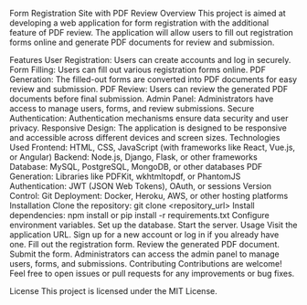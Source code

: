 Form Registration Site with PDF Review
Overview
This project is aimed at developing a web application for form registration with the additional feature of PDF review. The application will allow users to fill out registration forms online and generate PDF documents for review and submission.

Features
User Registration: Users can create accounts and log in securely.
Form Filling: Users can fill out various registration forms online.
PDF Generation: The filled-out forms are converted into PDF documents for easy review and submission.
PDF Review: Users can review the generated PDF documents before final submission.
Admin Panel: Administrators have access to manage users, forms, and review submissions.
Secure Authentication: Authentication mechanisms ensure data security and user privacy.
Responsive Design: The application is designed to be responsive and accessible across different devices and screen sizes.
Technologies Used
Frontend: HTML, CSS, JavaScript (with frameworks like React, Vue.js, or Angular)
Backend: Node.js, Django, Flask, or other frameworks
Database: MySQL, PostgreSQL, MongoDB, or other databases
PDF Generation: Libraries like PDFKit, wkhtmltopdf, or PhantomJS
Authentication: JWT (JSON Web Tokens), OAuth, or sessions
Version Control: Git
Deployment: Docker, Heroku, AWS, or other hosting platforms
Installation
Clone the repository: git clone <repository_url>
Install dependencies: npm install or pip install -r requirements.txt
Configure environment variables.
Set up the database.
Start the server.
Usage
Visit the application URL.
Sign up for a new account or log in if you already have one.
Fill out the registration form.
Review the generated PDF document.
Submit the form.
Administrators can access the admin panel to manage users, forms, and submissions.
Contributing
Contributions are welcome! Feel free to open issues or pull requests for any improvements or bug fixes.

License
This project is licensed under the MIT License.
